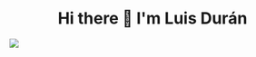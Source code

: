<div align="center">
  <h1 align="center">
    Hi there 👋 I'm Luis Durán
  </h1>
</div>
<img src= "Portadas_luis8624.jpg">

<!--
**luis8624/luis8624** is a ✨ _special_ ✨ repository because its `README.md` (this file) appears on your GitHub profile.

Here are some ideas to get you started:

- 🔭 I’m currently working on ...
- 🌱 I’m currently learning ...
- 👯 I’m looking to collaborate on ...
- 🤔 I’m looking for help with ...
- 💬 Ask me about ...
- 📫 How to reach me: ...
- 😄 Pronouns: ...
- ⚡ Fun fact: ...
-->
